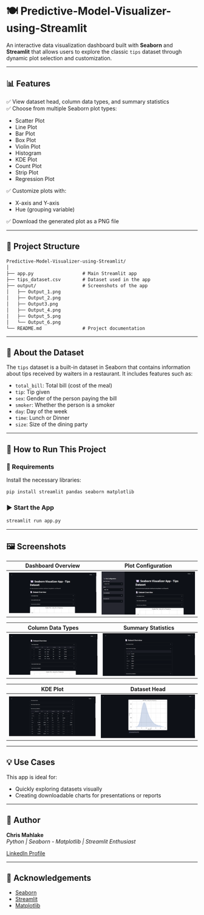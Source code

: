 # 🍽️  Predictive-Model-Visualizer-using-Streamlit

An interactive data visualization dashboard built with **Seaborn** and **Streamlit** that allows users to explore the classic `tips` dataset through dynamic plot selection and customization.

---

## 📊 Features

✅ View dataset head, column data types, and summary statistics  
✅ Choose from multiple Seaborn plot types:
- Scatter Plot
- Line Plot
- Bar Plot
- Box Plot
- Violin Plot
- Histogram
- KDE Plot
- Count Plot
- Strip Plot
- Regression Plot

✅ Customize plots with:
- X-axis and Y-axis
- Hue (grouping variable)

✅ Download the generated plot as a PNG file

---

## 📁 Project Structure

```
Predictive-Model-Visualizer-using-Streamlit/
│
├── app.py                  # Main Streamlit app
├── tips_dataset.csv        # Dataset used in the app
├── output/                 # Screenshots of the app
│   ├── Output_1.png
│   ├── Output_2.png
│   ├── Output3.png
│   ├── Output_4.png
│   ├── Output_5.png
│   └── Output_6.png
└── README.md               # Project documentation
```

---

## 🧾 About the Dataset

The `tips` dataset is a built-in dataset in Seaborn that contains information about tips received by waiters in a restaurant. It includes features such as:

- `total_bill`: Total bill (cost of the meal)
- `tip`: Tip given
- `sex`: Gender of the person paying the bill
- `smoker`: Whether the person is a smoker
- `day`: Day of the week
- `time`: Lunch or Dinner
- `size`: Size of the dining party

---

## 🚀 How to Run This Project

### 🔧 Requirements

Install the necessary libraries:

```bash
pip install streamlit pandas seaborn matplotlib
```

### ▶️ Start the App

```bash
streamlit run app.py
```

---

## 🖼️ Screenshots

| Dashboard Overview | Plot Configuration |
|--------------------|--------------------|
| ![](output/Output_1.png) | ![](output/Output_2.png) |

| Column Data Types | Summary Statistics |
|-------------------|--------------------|
| ![](output/Output3.png) | ![](output/Output_4.png) |

| KDE Plot | Dataset Head |
|----------|--------------|
| ![](output/Output_5.png) | ![](output/Output_6.png) |

---

## 💡 Use Cases

This app is ideal for:
- Quickly exploring datasets visually
- Creating downloadable charts for presentations or reports

---


## 🧠 Author

**Chris Mahlake**  
*Python | Seaborn - Matplotlib | Streamlit Enthusiast*

[LinkedIn Profile](https://www.linkedin.com/in/mahlakechris93/)

---


## 🙏 Acknowledgements

- [Seaborn](https://seaborn.pydata.org/)
- [Streamlit](https://streamlit.io/)
- [Matplotlib](https://matplotlib.org/)
